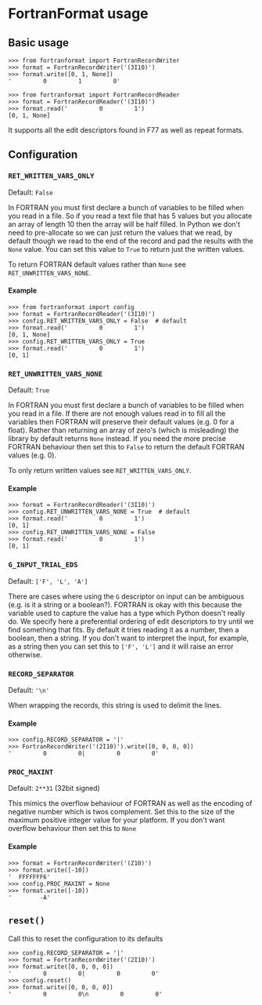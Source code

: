 # FortranFormat usage

## Basic usage

```pycon
>>> from fortranformat import FortranRecordWriter
>>> format = FortranRecordWriter('(3I10)')
>>> format.write([0, 1, None])
'         0         1         0'
```

```pycon
>>> from fortranformat import FortranRecordReader
>>> format = FortranRecordReader('(3I10)')
>>> format.read('         0         1')
[0, 1, None]
```

It supports all the edit descriptors found in F77 as well as repeat formats.

## Configuration

### `RET_WRITTEN_VARS_ONLY`

Default: `False`

In FORTRAN you must first declare a bunch of variables to be filled when you read in a file. So if you read a text file that has 5 values but you allocate an array of length 10 then the array will be half filled. In Python we don't need to pre-allocate so we can just return the values that we read, by default though we read to the end of the record and pad the results with the `None` value. You can set this value to `True` to return just the written values.

To return FORTRAN default values rather than `None` see `RET_UNWRITTEN_VARS_NONE`.

#### Example

```pycon
>>> from fortranformat import config
>>> format = FortranRecordReader('(3I10)')
>>> config.RET_WRITTEN_VARS_ONLY = False  # default
>>> format.read('         0         1')
[0, 1, None]
>>> config.RET_WRITTEN_VARS_ONLY = True
>>> format.read('         0         1')
[0, 1]
```

### `RET_UNWRITTEN_VARS_NONE`

Default: `True`

In FORTRAN you must first declare a bunch of variables to be filled when you read in a file. If there are not enough values read in to fill all the variables then FORTRAN will preserve their default values (e.g. 0 for a float). Rather than returning an array of zero's (which is misleading) the library by default returns `None` instead. If you need the more precise FORTRAN behaviour then set this to `False` to return the default FORTRAN values (e.g. 0).

To only return written values see `RET_WRITTEN_VARS_ONLY`.

#### Example

```pycon
>>> format = FortranRecordReader('(3I10)')
>>> config.RET_UNWRITTEN_VARS_NONE = True  # default
>>> format.read('         0         1')
[0, 1]
>>> config.RET_UNWRITTEN_VARS_NONE = False
>>> format.read('         0         1')
[0, 1]
```

### `G_INPUT_TRIAL_EDS`

Default: `['F', 'L', 'A']`

There are cases where using the `G` descriptor on input can be ambiguous (e.g. is it a string or a boolean?). FORTRAN is okay with this because the variable used to capture the value has a type which Python doesn't really do. We specify here a preferential ordering of edit descriptors to try until we find something that fits. By default it tries reading it as a number, then a boolean, then a string. If you don't want to interpret the input, for example, as a string then you can set this to `['F', 'L']` and it will raise an error otherwise.

### `RECORD_SEPARATOR`

Default: `'\n'`

When wrapping the records, this string is used to delimit the lines.

#### Example

```pycon
>>> config.RECORD_SEPARATOR = '|'
>>> FortranRecordWriter('(2I10)').write([0, 0, 0, 0])
'         0         0|         0         0'
```

### `PROC_MAXINT`

Default: `2**31` (32bit signed)

This mimics the overflow behaviour of FORTRAN as well as the encoding of negative number which is twos complement. Set this to the size of the maximum positive integer value for your platform. If you don't want overflow behaviour then set this to `None`

#### Example

```pycon
>>> format = FortranRecordWriter('(Z10)')
>>> format.write([-10])
'  FFFFFFF6'
>>> config.PROC_MAXINT = None
>>> format.write([-10])
'        -A'
```

## `reset()`

Call this to reset the configuration to its defaults

```pycon
>>> config.RECORD_SEPARATOR = '|'
>>> format = FortranRecordWriter('(2I10)')
>>> format.write([0, 0, 0, 0])
'         0         0|         0         0'
>>> config.reset()
>>> format.write([0, 0, 0, 0])
'         0         0\n         0         0'
```
